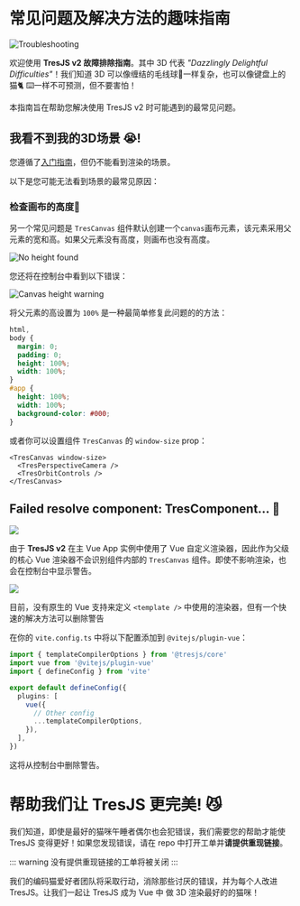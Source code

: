 # 常见问题及解决方法的趣味指南

![Troubleshooting](https://media.giphy.com/media/LHZyixOnHwDDy/giphy.gif)

欢迎使用 **TresJS v2 故障排除指南**。其中 3D 代表 _"Dazzlingly Delightful Difficulties"_！我们知道 3D 可以像缠结的毛线球🧶一样复杂，也可以像键盘上的猫🐈 ⌨️一样不可预测，但不要害怕！

本指南旨在帮助您解决使用 TresJS v2 时可能遇到的最常见问题。

## 我看不到我的3D场景 😭!

您遵循了[入门指南](/zh/guide/getting-started.md)，但仍不能看到渲染的场景。

以下是您可能无法看到场景的最常见原因：

### 检查画布的高度📏

另一个常见问题是 `TresCanvas` 组件默认创建一个`canvas`画布元素，该元素采用父元素的宽和高。如果父元素没有高度，则画布也没有高度。

![No height found](/canvas-height.png)

您还将在控制台中看到以下错误：

![Canvas height warning](/canvas-height-warning.png)

将父元素的高设置为 `100%` 是一种最简单修复此问题的的方法：

```css
html,
body {
  margin: 0;
  padding: 0;
  height: 100%;
  width: 100%;
}
#app {
  height: 100%;
  width: 100%;
  background-color: #000;
}
```

或者你可以设置组件 `TresCanvas` 的 `window-size` prop：

```vue
<TresCanvas window-size>
  <TresPerspectiveCamera />
  <TresOrbitControls />
</TresCanvas>
```

## Failed resolve component: TresComponent... 🤔

![](/failed-to-resolve-component.png)

由于 **TresJS v2** 在主 Vue App 实例中使用了 Vue 自定义渲染器，因此作为父级的核心 Vue 渲染器不会识别组件内部的 `TresCanvas` 组件。即使不影响渲染，也会在控制台中显示警告。

![](/failed-to-resolve-component.png)

目前，没有原生的 Vue 支持来定义 `<template />` 中使用的渲染器，但有一个快速的解决方法可以删除警告

在你的 `vite.config.ts` 中将以下配置添加到 `@vitejs/plugin-vue`：

```ts [vite.config.ts]
import { templateCompilerOptions } from '@tresjs/core'
import vue from '@vitejs/plugin-vue'
import { defineConfig } from 'vite'

export default defineConfig({
  plugins: [
    vue({
      // Other config
      ...templateCompilerOptions,
    }),
  ],
})
```

这将从控制台中删除警告。

# 帮助我们让 TresJS 更完美! 😼

我们知道，即使是最好的猫咪午睡者偶尔也会犯错误，我们需要您的帮助才能使 TresJS 变得更好！如果您发现错误，请在 repo 中打开工单并**请提供重现链接**。

::: warning
没有提供重现链接的工单将被关闭
:::

我们的编码猫爱好者团队将采取行动，消除那些讨厌的错误，并为每个人改进 TresJS。让我们一起让 TresJS 成为 Vue 中 做 3D 渲染最好的的猫咪！
